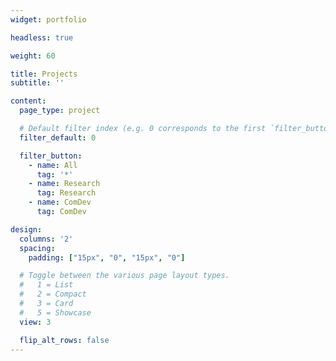 ```yaml
---
widget: portfolio

headless: true

weight: 60

title: Projects
subtitle: ''

content:
  page_type: project

  # Default filter index (e.g. 0 corresponds to the first `filter_button` instance below).
  filter_default: 0

  filter_button:
    - name: All
      tag: '*'
    - name: Research
      tag: Research
    - name: ComDev
      tag: ComDev

design:
  columns: '2'
  spacing:
    padding: ["15px", "0", "15px", "0"]

  # Toggle between the various page layout types.
  #   1 = List
  #   2 = Compact
  #   3 = Card
  #   5 = Showcase
  view: 3

  flip_alt_rows: false
---
```


